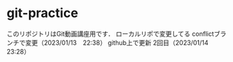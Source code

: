 # git-practice
このリポジトリはGit動画講座用です．
ローカルリポで変更してる
conflictブランチで変更（2023/01/13　22:38）
github上で更新 2回目（2023/01/14　23:28）

